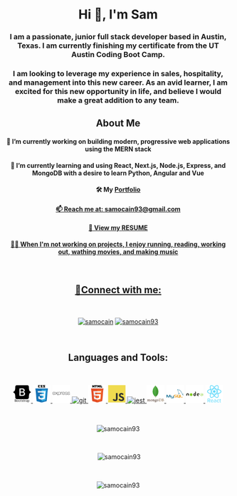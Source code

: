<h1 align="center">Hi 👋, I'm Sam</h1>
<h3 align="center">I am a passionate, junior full stack developer based in Austin, Texas. I am currently finishing my certificate from the UT Austin Coding Boot Camp. 
  </h3>
  <h3 align="center">
  I am looking to leverage my experience in sales, hospitality, and management into this new career. As an avid learner, I am excited for this new opportunity in life, and believe I would make a great addition to any team.</h3>

<h2 align="center">About Me</h2>
<h4 align="center"> 🔭 I’m currently working on <strong>building modern, progressive web applications using the MERN stack</strong></h4>

<h4 align="center"> 🌱 I’m currently learning and using <strong>React, Next.js, Node.js, Express, and MongoDB with a desire to learn Python, Angular and Vue</strong></h4>

<h4 align="center">🛠 My <a href=https://samocain93.github.io/portfolio target="_blank">Portfolio</h4>

<h4 align="center">📫 Reach me at: <a href=mailto:samocain93@gmail.com>samocain93@gmail.com</h4>

<h4 align="center">📝 View my <a target="_blank" href=https://docs.google.com/document/d/1rTCYJWahFMkvd4iSxxIYdGw0Q3Q_lmC7p45AIldxz94/edit?usp=sharing>RESUME</h4>

<h4 align="center"> 🏃‍♂️ When I'm not working on projects, I enjoy running, reading, working out, wathing movies, and making <a target="_blank" href=https://open.spotify.com/artist/6rbmKwn3guAkz1GebhwbgH?si=iAVGsnIeRS6fyAs166hrHQ>music</h4><br>

<h2 align="center"> 📱Connect with me:</h2><br>
<p align="center">
<a href="https://linkedin.com/in/samocain" target="blank"><img align="center" src="https://raw.githubusercontent.com/rahuldkjain/github-profile-readme-generator/master/src/images/icons/Social/linked-in-alt.svg" alt="samocain" height="40" width="40" /></a>
<a href="https://www.hackerrank.com/samocain93" target="blank"><img align="center" src="https://raw.githubusercontent.com/rahuldkjain/github-profile-readme-generator/master/src/images/icons/Social/hackerrank.svg" alt="samocain93" height="40" width="40" /></a>
</p><br>

<h2 align="center">Languages and Tools:</h2><br>
<p align="center"> <a href="https://getbootstrap.com" target="_blank" rel="noreferrer"> <img src="https://raw.githubusercontent.com/devicons/devicon/master/icons/bootstrap/bootstrap-plain-wordmark.svg" alt="bootstrap" width="40" height="40"/> </a> <a href="https://www.w3schools.com/css/" target="_blank" rel="noreferrer"> <img src="https://raw.githubusercontent.com/devicons/devicon/master/icons/css3/css3-original-wordmark.svg" alt="css3" width="40" height="40"/> </a> <a href="https://expressjs.com" target="_blank" rel="noreferrer"> <img src="https://raw.githubusercontent.com/devicons/devicon/master/icons/express/express-original-wordmark.svg" alt="express" width="40" height="40"/> </a> <a href="https://git-scm.com/" target="_blank" rel="noreferrer"> <img src="https://www.vectorlogo.zone/logos/git-scm/git-scm-icon.svg" alt="git" width="40" height="40"/> </a> <a href="https://www.w3.org/html/" target="_blank" rel="noreferrer"> <img src="https://raw.githubusercontent.com/devicons/devicon/master/icons/html5/html5-original-wordmark.svg" alt="html5" width="40" height="40"/> </a> <a href="https://developer.mozilla.org/en-US/docs/Web/JavaScript" target="_blank" rel="noreferrer"> <img src="https://raw.githubusercontent.com/devicons/devicon/master/icons/javascript/javascript-original.svg" alt="javascript" width="40" height="40"/> </a> <a href="https://jestjs.io" target="_blank" rel="noreferrer"> <img src="https://www.vectorlogo.zone/logos/jestjsio/jestjsio-icon.svg" alt="jest" width="40" height="40"/> </a> <a href="https://www.mongodb.com/" target="_blank" rel="noreferrer"> <img src="https://raw.githubusercontent.com/devicons/devicon/master/icons/mongodb/mongodb-original-wordmark.svg" alt="mongodb" width="40" height="40"/> </a> <a href="https://www.mysql.com/" target="_blank" rel="noreferrer"> <img src="https://raw.githubusercontent.com/devicons/devicon/master/icons/mysql/mysql-original-wordmark.svg" alt="mysql" width="40" height="40"/> </a> <a href="https://nodejs.org" target="_blank" rel="noreferrer"> <img src="https://raw.githubusercontent.com/devicons/devicon/master/icons/nodejs/nodejs-original-wordmark.svg" alt="nodejs" width="40" height="40"/> </a> <a href="https://reactjs.org/" target="_blank" rel="noreferrer"> <img src="https://raw.githubusercontent.com/devicons/devicon/master/icons/react/react-original-wordmark.svg" alt="react" width="40" height="40"/> </a> </p><br>

<p align="center"><img align="center" src="https://github-readme-stats.vercel.app/api?username=samocain93" alt="samocain93" /></p><br>

<p align="center">&nbsp;<img align="center" src=https://github-readme-stats.vercel.app/api/top-langs/?username=samocain93 alt="samocain93" /></p><br>

<p align="center"><img align="center" src="https://github-readme-streak-stats.herokuapp.com/?user=samocain93&theme=dark" alt="samocain93" /></p><br>

